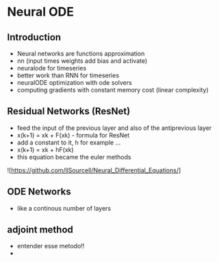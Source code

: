 # Neural ODE

## Introduction

 + Neural networks are functions approximation
 + nn (input times weights add bias and activate)
 + neuralode for timeseries
 + better work than RNN for timeseries
 + neuralODE optimization with ode solvers
 + computing gradients with constant memory cost (linear complexity) 


## Residual Networks (ResNet)

 + feed the input of the previous layer and also of the antiprevious layer
 + x(k+1) = xk + F(xk) - formula for ResNet
 + add a constant to it, h for example ...
 + x(k+1) = xk + hF(xk)
 + this equation became the euler methods

 ![https://github.com/llSourcell/Neural_Differential_Equations/]

## ODE Networks
 + like a continous number of layers

## adjoint method
 + entender esse metodo!!
 + 
